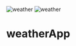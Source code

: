 ![weather](https://user-images.githubusercontent.com/72411189/120014236-a3c58d80-c003-11eb-985d-a3adec7777b0.PNG)
![weather](https://user-images.githubusercontent.com/72411189/120014308-b770f400-c003-11eb-874f-a4f151b44408.PNG)
# weatherApp
